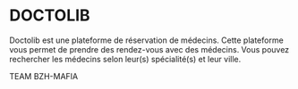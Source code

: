 # DOCTOLIB

Doctolib est une plateforme de réservation de médecins. Cette plateforme vous permet de prendre des rendez-vous avec des médecins. Vous pouvez rechercher les médecins selon leur(s) spécialité(s) et leur ville.

TEAM BZH-MAFIA
